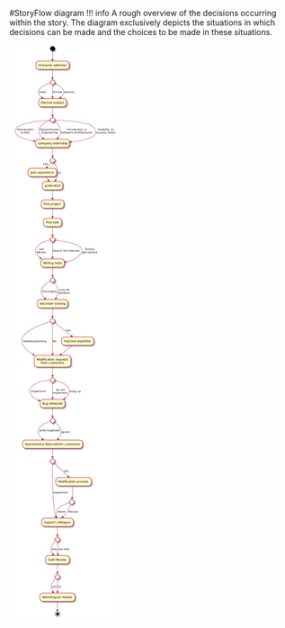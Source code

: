 #StoryFlow diagram
!!! info
    A rough overview of the decisions occurring within the story. The diagram exclusively depicts the situations in which decisions can be made and the choices to be made in these situations.


![StoryFlow](diagrams/storyFlowEn.png)
